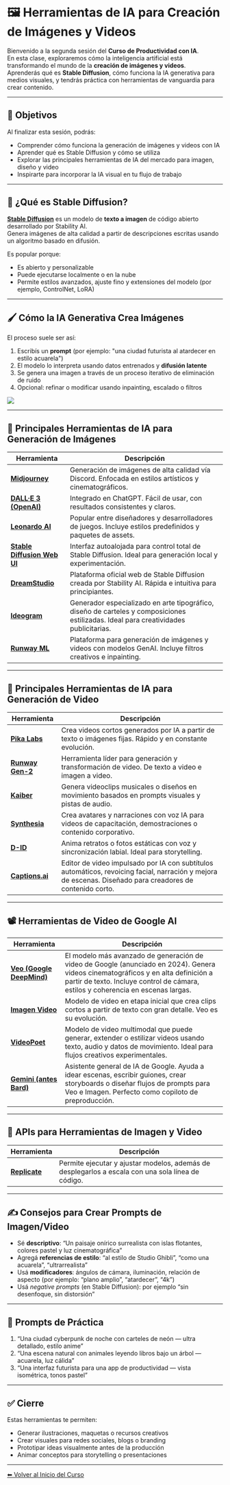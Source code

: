 # 🖼️ Herramientas de IA para Creación de Imágenes y Videos

Bienvenido a la segunda sesión del **Curso de Productividad con IA**.  
En esta clase, exploraremos cómo la inteligencia artificial está transformando el mundo de la **creación de imágenes y videos**.  
Aprenderás qué es **Stable Diffusion**, cómo funciona la IA generativa para medios visuales, y tendrás práctica con herramientas de vanguardia para crear contenido.

---

## 🎯 Objetivos

Al finalizar esta sesión, podrás:

- Comprender cómo funciona la generación de imágenes y videos con IA  
- Aprender qué es Stable Diffusion y cómo se utiliza  
- Explorar las principales herramientas de IA del mercado para imagen, diseño y video  
- Inspirarte para incorporar la IA visual en tu flujo de trabajo  

---

## 🧠 ¿Qué es Stable Diffusion?

**[Stable Diffusion](https://stability.ai/stable-diffusion)** es un modelo de **texto a imagen** de código abierto desarrollado por Stability AI.  
Genera imágenes de alta calidad a partir de descripciones escritas usando un algoritmo basado en difusión.

Es popular porque:
- Es abierto y personalizable  
- Puede ejecutarse localmente o en la nube  
- Permite estilos avanzados, ajuste fino y extensiones del modelo (por ejemplo, ControlNet, LoRA)  

---

## 🖌️ Cómo la IA Generativa Crea Imágenes

El proceso suele ser así:

1. Escribís un **prompt** (por ejemplo: "una ciudad futurista al atardecer en estilo acuarela")  
2. El modelo lo interpreta usando datos entrenados y **difusión latente**  
3. Se genera una imagen a través de un proceso iterativo de eliminación de ruido  
4. Opcional: refinar o modificar usando inpainting, escalado o filtros  

![](../../04.assets/images/stable_difussion.png)

---

## 🧰 Principales Herramientas de IA para Generación de Imágenes

| Herramienta | Descripción |
|--------------|-------------|
| [**Midjourney**](https://www.midjourney.com/) | Generación de imágenes de alta calidad vía Discord. Enfocada en estilos artísticos y cinematográficos. |
| [**DALL·E 3 (OpenAI)**](https://openai.com/dall-e) | Integrado en ChatGPT. Fácil de usar, con resultados consistentes y claros. |
| [**Leonardo AI**](https://leonardo.ai) | Popular entre diseñadores y desarrolladores de juegos. Incluye estilos predefinidos y paquetes de assets. |
| [**Stable Diffusion Web UI**](https://github.com/AUTOMATIC1111/stable-diffusion-webui) | Interfaz autoalojada para control total de Stable Diffusion. Ideal para generación local y experimentación. |
| [**DreamStudio**](https://dreamstudio.ai) | Plataforma oficial web de Stable Diffusion creada por Stability AI. Rápida e intuitiva para principiantes. |
| [**Ideogram**](https://ideogram.ai) | Generador especializado en arte tipográfico, diseño de carteles y composiciones estilizadas. Ideal para creatividades publicitarias. |
| [**Runway ML**](https://runwayml.com/) | Plataforma para generación de imágenes y videos con modelos GenAI. Incluye filtros creativos e inpainting. |

---

## 🎥 Principales Herramientas de IA para Generación de Video

| Herramienta | Descripción |
|--------------|-------------|
| [**Pika Labs**](https://pika.art) | Crea videos cortos generados por IA a partir de texto o imágenes fijas. Rápido y en constante evolución. |
| [**Runway Gen-2**](https://runwayml.com/ai-magic-tools/gen-2/) | Herramienta líder para generación y transformación de video. De texto a video e imagen a video. |
| [**Kaiber**](https://www.kaiber.ai/) | Genera videoclips musicales o diseños en movimiento basados en prompts visuales y pistas de audio. |
| [**Synthesia**](https://www.synthesia.io/) | Crea avatares y narraciones con voz IA para videos de capacitación, demostraciones o contenido corporativo. |
| [**D-ID**](https://www.d-id.com/) | Anima retratos o fotos estáticas con voz y sincronización labial. Ideal para storytelling. |
| [**Captions.ai**](https://www.captions.ai) | Editor de video impulsado por IA con subtítulos automáticos, revoicing facial, narración y mejora de escenas. Diseñado para creadores de contenido corto. |

---

## 📽️ Herramientas de Video de Google AI

| Herramienta | Descripción |
|--------------|-------------|
| [**Veo (Google DeepMind)**](https://deepmind.google/technologies/veo/) | El modelo más avanzado de generación de video de Google (anunciado en 2024). Genera videos cinematográficos y en alta definición a partir de texto. Incluye control de cámara, estilos y coherencia en escenas largas. |
| [**Imagen Video**](https://deepmind.google/technologies/imvideo/) | Modelo de video en etapa inicial que crea clips cortos a partir de texto con gran detalle. Veo es su evolución. |
| [**VideoPoet**](https://deepmind.google/technologies/videopoet/) | Modelo de video multimodal que puede generar, extender o estilizar videos usando texto, audio y datos de movimiento. Ideal para flujos creativos experimentales. |
| [**Gemini (antes Bard)**](https://gemini.google.com) | Asistente general de IA de Google. Ayuda a idear escenas, escribir guiones, crear storyboards o diseñar flujos de prompts para Veo e Imagen. Perfecto como copiloto de preproducción. |

---

## 🧩 APIs para Herramientas de Imagen y Video

| Herramienta | Descripción |
|--------------|-------------|
| [**Replicate**](https://replicate.com/) | Permite ejecutar y ajustar modelos, además de desplegarlos a escala con una sola línea de código. |

---

## ✍️ Consejos para Crear Prompts de Imagen/Video

- Sé **descriptivo**: “Un paisaje onírico surrealista con islas flotantes, colores pastel y luz cinematográfica”  
- Agregá **referencias de estilo**: “al estilo de Studio Ghibli”, “como una acuarela”, “ultrarrealista”  
- Usá **modificadores**: ángulos de cámara, iluminación, relación de aspecto (por ejemplo: “plano amplio”, “atardecer”, “4k”)  
- Usá *negative prompts* (en Stable Diffusion): por ejemplo “sin desenfoque, sin distorsión”  

---

## 🧪 Prompts de Práctica

1. “Una ciudad cyberpunk de noche con carteles de neón — ultra detallado, estilo anime”  
2. “Una escena natural con animales leyendo libros bajo un árbol — acuarela, luz cálida”  
3. “Una interfaz futurista para una app de productividad — vista isométrica, tonos pastel”  

---

## ✅ Cierre

Estas herramientas te permiten:  
- Generar ilustraciones, maquetas o recursos creativos  
- Crear visuales para redes sociales, blogs o branding  
- Prototipar ideas visualmente antes de la producción  
- Animar conceptos para storytelling o presentaciones  

---

[⬅ Volver al Inicio del Curso](../../README.md)
